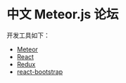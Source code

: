# 中文 Meteor.js 论坛

开发工具如下：
- [Meteor](https://www.meteor.com/)
- [React](https://facebook.github.io/react/)
- [Redux](https://github.com/rackt/redux)
- [react-bootstrap](http://react-bootstrap.github.io/)
